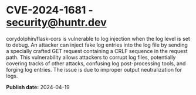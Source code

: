 # CVE-2024-1681 - security@huntr.dev

corydolphin/flask-cors is vulnerable to log injection when the log level is set to debug. An attacker can inject fake log entries into the log file by sending a specially crafted GET request containing a CRLF sequence in the request path. This vulnerability allows attackers to corrupt log files, potentially covering tracks of other attacks, confusing log post-processing tools, and forging log entries. The issue is due to improper output neutralization for logs.

**Publish date:** 2024-04-19

